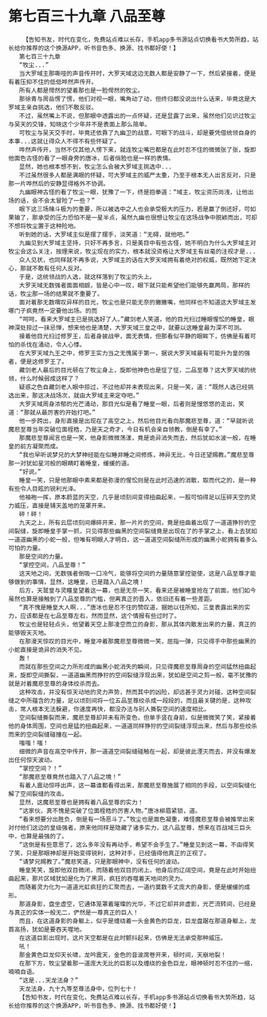# 第七百三十九章 八品至尊
        【告知书友，时代在变化，免费站点难以长存，手机app多书源站点切换看书大势所趋，站长给你推荐的这个换源APP，听书音色多、换源、找书都好使！】
       第七百三十九章
       “牧尘...”
       当大罗域主那嘶哑的声音传开时，大罗天域这边无数人都是安静了一下，然后紧接着，便是有着压抑不住的低低哗然声传开。
       所有人都是愕然的望着那也是一脸愕然的牧尘。
       那徐青与周岳愣了愣，他们对视一眼，嘴角动了动，但终归都没说出什么话来，毕竟这是大罗域主亲自挑选，他们不敢反驳。
       不过，虽然嘴上不说，但那眼中透露出的一点怀疑，还是显露了出来，虽然他们见识过牧尘与吴天的交锋，知晓这个少年并不是表面上那么简单。
       可牧尘与吴天交手时，毕竟还依靠了九幽卫的战意，可眼下的战斗，却是要凭借统领自身的本事...这就让得众人不得不有些怀疑了。
       哗然声传开，当然不仅其他人愣下来，就连牧尘嘴巴都是在此时忍不住的微微张了张，旋即他面色古怪的看了一眼身旁的唐冰，后者俏脸也是一样的表情。
       显然，她也根本想不到，牧尘怎么会被大罗域主挑选中...
       不过虽然很多人都是满眼的怀疑，可大罗域主的威严太重，乃至于根本无人出言反对，只是那一片哗然后的安静显得格外不协调。
       九幽眼神古怪的看了牧尘一眼，犹豫了一下，终是抱拳道：“域主，牧尘资历尚浅，让他出场的话，会不会太冒险了一些？”
       眼下这三场赌斗极为的重要，所以被选中之人也会承受极大的压力，若是赢了倒还好，可如果输了，那承受的压力恐怕不是一星半点，虽然九幽也很想让牧尘在这场战争中脱颖而出，可却不想将牧尘置于这种险地。
       听到她的话，大罗域主似是摆了摆手，淡笑道：“无碍，就他吧。”
       九幽见到大罗域主坚持，只好不再多言，只是美目中有些古怪，她不明白为什么大罗域主对牧尘会这么关注，按理来说，牧尘现在的实力，根本就没资格让大罗域主有丝毫的注视才是...
       众人见状，也同样就不再多说，大罗域主的话在大罗天域拥有着绝对的权威，既然她下定决心，那就不敢有任何人反对。
       于是，这统领战的人选，就这样落到了牧尘的头上。
       大罗天域无数强者面面相觑，皆是心中一叹，眼下就只能希望他们能够先赢两局，那样的话，牧尘那一场的结果就不重要了。
       面对着那无数喟叹异样的目光，牧尘也是只能无奈的撇撇嘴，他同样也不知道这大罗域主发哪门子疯竟然一定要他出场。的而
       “呵呵，看来大罗域主已是挑选好了人。”藏剑老人笑道，他的目光扫过睡眼惺忪的睡皇，眼神深处掠过一抹忌惮，想来他也是清楚，大罗天域三皇之中，就要以这睡皇最为深不可测。
       接着他目光扫过修罗王，后者身披战甲，面无表情，但那看似平静的眼眸下，仿佛是有着可怕的杀伐在涌动，令人心悸。
       在大罗天域九王之中，修罗王实力当之无愧属于第一，据说大罗天域最有可能升为皇的强者，便是这修罗王了。
       藏剑老人最后的目光顿在了牧尘身上，旋即他神色也是怔了怔，二品至尊？这大罗天域的统领，什么时候弱成这样了？
       疑惑之色自藏剑老人眼中掠过，不过他却并未表现出来，只是一笑，道：“既然人选已经挑选出来，那这决战场次，就由大罗域主来定夺吧。”
       大罗天域周身浓郁的光芒涌动，那目光似是看了睡皇一眼，后者则是慢悠悠的走出，笑道：“那就从最厉害的开始打吧。”
       他一步跨出，身形直接是出现在了高空之上，然后他目光看向那魔悲至尊，道：“早就听说魔悲至尊当年突破位面桎梏，乃是天之奇才，今日有机会亲自领教，倒是有幸了。”
       那魔悲至尊闻言也是一笑，他身影微微荡漾，竟是诡异消失而去，然后犹如水波一般，在睡皇的前方凝聚而成。
       “我也早听说梦兄的大梦神经能在似睡非睡之间修炼，神异无比，今日还望赐教。”魔悲至尊那一对犹如星河般的眼睛盯着睡皇，缓缓的道。
       “好说。”
       睡皇一笑，只是他那眼中素来都是弥漫的惺忪则是在此时迅速的消散，取而代之的，是一种有些令人目眩的锐利光泽。
       他袖袍一挥，原本蔚蓝的天空，几乎是顷刻间变得扭曲起来，一股可怕得足以压碎天空的灵力威压，直接是铺天盖地的笼罩开来。
       砰！砰！
       九天之上，所有云层顷刻间爆碎开来，那一片片的空间，竟是扭曲着出现了一道道狰狞的空间裂缝，旋即睡皇手掌一抓，只见得那些幽黑的空间裂缝竟是出现在了的手掌之上，看上去犹如一道道幽黑的小蛇一般，但唯有明眼人才明白，这一道道空间裂缝所形成的幽黑小蛇拥有着多么可怕的力量。
       那是空间的力量。
       “掌控空间，八品至尊！”
       这天地之间，无数强者倒吸一口冷气，能够将空间的力量随意掌控驱使，这是八品至尊才能够做到的事情，显然，这睡皇，已是踏入八品之境！
       后方，天鹫皇与灵瞳皇望着这一幕，也是无奈一笑，看来还是被睡皇抢在了前面，他们如今虽然也算是接触到了八品至尊的门槛，但离真正的晋入，依旧还有着一些差距。
       “真不愧是睡皇大人啊...”唐冰也是忍不住的赞叹道，据她以往所知，三皇表露出来的实力，应该都是在七品至尊左右，然而显然，这个情报有些过时了。
       牧尘也是轻轻点头，他望着天空上那凌空而立的身影，那从其体内散发出来的力量，真正的能够毁天灭地。
       在那漫天惊叹的目光中，睡皇冲着那魔悲至尊微微一笑，屈指一弹，只见得手中那些幽黑的小蛇直接是诡异的消失不见。
       轰！
       而就在那些空间之力所形成的幽黑小蛇消失的瞬间，只见得魔悲至尊周身的空间猛然扭曲起来，旋即空间撕裂，一道道幽黑而狰狞的空间裂缝浮现出来，犹如是空间之剪一般，毫不犹豫的就是对着魔悲至尊的身体绞杀而去。
       这种攻击，并没有惊天动地的灵力声势，然而其中的凶险，却远甚于灵力对碰，这种空间裂缝之中所蕴含的力量，足以顷刻间将一位五品至尊绞杀成一段段的，而且最关键的是，这种攻击，常人根本无法躲避，你速度再快，都没办法与别人撕裂空间的速度相比。
       空间裂缝撕裂而来，魔悲至尊却并未有所变色，但单手竖在身前，似是微微笑了笑，紧接着他的身体周围，空间也是猛的扭曲起来，一道道同样狰狞的空间裂缝浮现出来，然后与那些绞杀而来的空间裂缝碰撞在一起。
       嗤嗤！嗤！
       细微的声音在高空中传开，那一道道空间裂缝碰触在一起，却是彼此湮灭而去，并没有爆发出任何惊天波动。
       “掌控空间？！”
       “那魔悲至尊竟然也踏入了八品之境！”
       有着人震动惊呼出声，这一幕谁都看得出来，那魔悲至尊施展了相同的手段，以空间裂缝化解了空间裂缝的攻击。
       显然，这魔悲至尊也是拥有着八品至尊的实力！
       “这家伙，真不愧是突破了位面桎梏的厉害人物。”唐冰柳眉紧锁，道。
       “看来想要分出胜负，倒是有一场恶斗了。”牧尘也是面色凝重，难怪魔悲至尊会被推举出来对付他们这边的皇级强者，原来他同样是隐藏了诸多实力，这八品至尊，想来在百战域三巨头中，也算是最强的了。
       “这倒是有些意思了，这么多年没有再动手，希望不会手生了。”睡皇见到这一幕，不由得笑了笑，只是那眼神却是开始变得锐利，这种对手，已经值得他真正的正视了。
       “请梦兄赐教了。”魔悲笑道，只是那眼神中，没有任何的波动。
       睡皇笑笑，旋即他双目微闭，而随着他双目的闭上，他身后的辽阔空间，竟是在此时开始扭曲起来，那片区域犹如是化为了黑洞，疯狂的吞噬着天地间的灵力。
       而随着灵力化为一道道光虹疯狂的汇聚而去，一道约莫数千丈庞大的身影，便是缓缓的成形。
       那道身影，盘坐虚空，它通体笼罩着璀璨的光华，不过它却并非虚影，光芒流转间，已经是与真正的实体一般无二，俨然是一尊真正的巨人！
       而且，在这道身影的身躯上，似乎是缠绕着一头金黄色的巨龙，巨龙盘踞在那道身躯上，龙首高扬，犹如是要吞天噬地。
       在这道巨影出现时，这片天空都是在此时颤抖起来，仿佛是无法承受那种威压。
       吼！
       那金黄色巨龙仰天长啸，龙吟震天，金色的音波席卷开来，顿时间，天崩地裂！
       在那下方，牧尘望着那一道庞大无比的巨影以及缠绕的金色巨龙，眼神顿时忍不住的一缩，喃喃自语。
       “这是...天龙法身？”
       天龙法身，九十九等至尊法身中，位列七十！
       【告知书友，时代在变化，免费站点难以长存，手机app多书源站点切换看书大势所趋，站长给你推荐的这个换源APP，听书音色多、换源、找书都好使！】